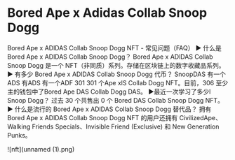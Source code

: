 # Bored Ape x Adidas Collab Snoop Dogg

Bored Ape x ADlDAS Collab Snoop Dogg NFT - 常见问题（FAQ）
▶ 什么是 Bored Ape x ADlDAS Collab Snoop Dogg？
Bored Ape x ADlDAS Collab Snoop Dogg 是一个 NFT（非同质）系列。存储在区块链上的数字收藏品系列。
▶ 有多少 Bored Ape x ADlDAS Collab Snoop Dogg 代币？
SnoopDAS 有一个ADS 有ADS 有一个ADF 301 301 个Ape xlS Collab Dogg NFT。目前，306 至少主的钱包中了Bored Ape DAS Collab Dogg DAS。
▶最近一次学习了多少l Snoop Dogg？
过去 30 个共售出 0 个 Bored DAS Collab Snoop Dogg NFT。
▶ 什么是流行的 Bored Ape x ADlDAS Collab Snoop Dogg 替代品？
拥有 Bored Ape x ADlDAS Collab Snoop Dogg NFT 的用户还拥有 CivilizedApe、Walking Friends Specials、Invisible Friend (Exclusive) 和 New Generation Punks。

![nft](unnamed (1).png)
